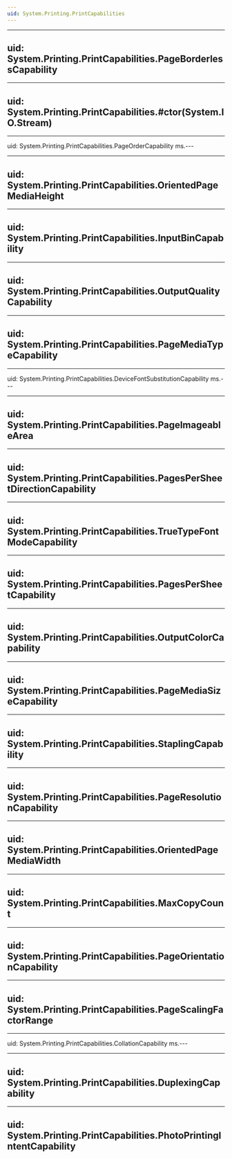 ```yaml
---
uid: System.Printing.PrintCapabilities
---
```


---
uid: System.Printing.PrintCapabilities.PageBorderlessCapability
---

---
uid: System.Printing.PrintCapabilities.#ctor(System.IO.Stream)
---

---
uid: System.Printing.PrintCapabilities.PageOrderCapability
ms.---

---
uid: System.Printing.PrintCapabilities.OrientedPageMediaHeight
---

---
uid: System.Printing.PrintCapabilities.InputBinCapability
---

---
uid: System.Printing.PrintCapabilities.OutputQualityCapability
---

---
uid: System.Printing.PrintCapabilities.PageMediaTypeCapability
---

---
uid: System.Printing.PrintCapabilities.DeviceFontSubstitutionCapability
ms.---

---
uid: System.Printing.PrintCapabilities.PageImageableArea
---

---
uid: System.Printing.PrintCapabilities.PagesPerSheetDirectionCapability
---

---
uid: System.Printing.PrintCapabilities.TrueTypeFontModeCapability
---

---
uid: System.Printing.PrintCapabilities.PagesPerSheetCapability
---

---
uid: System.Printing.PrintCapabilities.OutputColorCapability
---

---
uid: System.Printing.PrintCapabilities.PageMediaSizeCapability
---

---
uid: System.Printing.PrintCapabilities.StaplingCapability
---

---
uid: System.Printing.PrintCapabilities.PageResolutionCapability
---

---
uid: System.Printing.PrintCapabilities.OrientedPageMediaWidth
---

---
uid: System.Printing.PrintCapabilities.MaxCopyCount
---

---
uid: System.Printing.PrintCapabilities.PageOrientationCapability
---

---
uid: System.Printing.PrintCapabilities.PageScalingFactorRange
---

---
uid: System.Printing.PrintCapabilities.CollationCapability
ms.---

---
uid: System.Printing.PrintCapabilities.DuplexingCapability
---

---
uid: System.Printing.PrintCapabilities.PhotoPrintingIntentCapability
---
